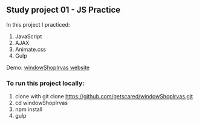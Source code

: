 ## Study project 01 - JS Practice

In this project I practiced:
1. JavaScript
2. AJAX
3. Animate.css
4. Gulp

Demo: [windowShopIrvas website](https://getscared.github.io/windowShopIrvas/)

### To run this project locally:

1. clone with git clone https://github.com/getscared/windowShopIrvas.git
2. cd windowShopIrvas
3. npm install
4. gulp
